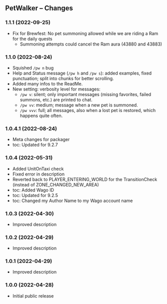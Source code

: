 ## PetWalker – Changes

### 1.1.1 (2022-09-25)
- Fix for Brewfest: No pet summoning allowed while we are riding a Ram for the daily quests
    - Summoning attempts could cancel the Ram aura (43880 and 43883)

### 1.1.0 (2022-08-24)
- Squished `/pw n` bug
- Help and Status message (`/pw h` and `/pw s`): added examples, fixed punctuation; split into chunks for better scrolling.
- Added many infos to the ReadMe.
- New setting: verbosity level for messages:
    - `/pw v`: silent; only important messages (missing favorites, failed summons, etc.) are printed to chat.
    - `/pw vv`: medium; message when a new pet is summoned.
    - `/pw vvv`: full; all messages, also when a lost pet is restored, which happens quite often.
    
### 1.0.4.1 (2022-08-24)
- Meta changes for packager
- toc: Updated for 9.2.7

### 1.0.4 (2022-05-31)
- Added UnitOnTaxi check
- Fixed error in description
- Reverted back to PLAYER_ENTERING_WORLD for the TransitionCheck (instead of ZONE_CHANGED_NEW_AREA)
- toc: Added Wago ID
- toc: Updated for 9.2.5
- toc: Changed my Author Name to my Wago account name

### 1.0.3 (2022-04-30)
- Improved description

### 1.0.2 (2022-04-29)
- Improved description

### 1.0.1 (2022-04-29)
- Improved description

### 1.0.0 (2022-04-28)
- Initial public release


